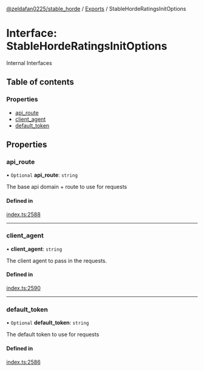 [@zeldafan0225/stable_horde](../../readme.md) / [Exports](../modules.md) / StableHordeRatingsInitOptions

# Interface: StableHordeRatingsInitOptions

Internal Interfaces

## Table of contents

### Properties

- [api\_route](StableHordeRatingsInitOptions.md#api_route)
- [client\_agent](StableHordeRatingsInitOptions.md#client_agent)
- [default\_token](StableHordeRatingsInitOptions.md#default_token)

## Properties

### api\_route

• `Optional` **api\_route**: `string`

The base api domain + route to use for requests

#### Defined in

[index.ts:2588](https://github.com/MrlolDev/stable_horde/blob/3c66504/index.ts#L2588)

___

### client\_agent

• **client\_agent**: `string`

The client agent to pass in the requests.

#### Defined in

[index.ts:2590](https://github.com/MrlolDev/stable_horde/blob/3c66504/index.ts#L2590)

___

### default\_token

• `Optional` **default\_token**: `string`

The default token to use for requests

#### Defined in

[index.ts:2586](https://github.com/MrlolDev/stable_horde/blob/3c66504/index.ts#L2586)
